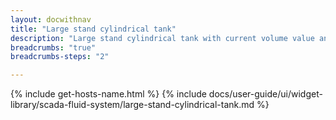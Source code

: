 ```yaml
---
layout: docwithnav
title: "Large stand cylindrical tank"
description: "Large stand cylindrical tank with current volume value and level visualizations."
breadcrumbs: "true"
breadcrumbs-steps: "2"

---
```

{% include get-hosts-name.html %}
{% include docs/user-guide/ui/widget-library/scada-fluid-system/large-stand-cylindrical-tank.md %}
